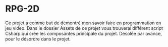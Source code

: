 # RPG-2D
Ce projet a comme but de démontré mon savoir faire en programmation en jeu video.
Dans le dossier Assets de ce projet vous trouverai différent script Csharp qui crée les composantes principale du projet.
Désolée par avance, pour le désordre dans le projet.
